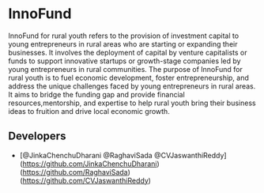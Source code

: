 
# InnoFund

InnoFund for rural youth refers to the provision of investment capital to young
entrepreneurs in rural areas who are starting or expanding their businesses. It involves
the deployment of capital by venture capitalists or funds to support innovative
startups or growth-stage companies led by young entrepreneurs in rural communities.
The purpose of InnoFund for rural youth is to fuel economic development, foster
entrepreneurship, and address the unique challenges faced by young entrepreneurs in
rural areas. It aims to bridge the funding gap and provide financial resources,mentorship, and expertise to help rural youth bring their business ideas to fruition and
drive local economic growth.



## Developers

- [@JinkaChenchuDharani
@RaghaviSada
@CVJaswanthiReddy]
(https://github.com/JinkaChenchuDharani)
(https://github.com/RaghaviSada)
(https://github.com/CVJaswanthiReddy)

